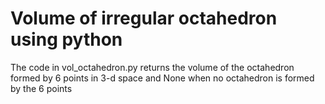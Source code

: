 # Volume of irregular octahedron using python 
The code in vol_octahedron.py returns the volume of the octahedron formed by 6 points in 3-d space and None when no octahedron is formed by the 6 points
